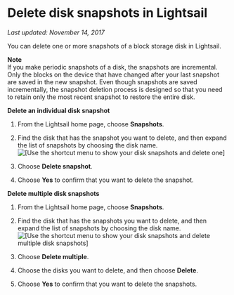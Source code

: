 # Delete disk snapshots in Lightsail<a name="delete-block-storage-disk-snapshot"></a>

 *Last updated: November 14, 2017* 

You can delete one or more snapshots of a block storage disk in Lightsail\. 

**Note**  
If you make periodic snapshots of a disk, the snapshots are incremental\. Only the blocks on the device that have changed after your last snapshot are saved in the new snapshot\. Even though snapshots are saved incrementally, the snapshot deletion process is designed so that you need to retain only the most recent snapshot to restore the entire disk\.

**Delete an individual disk snapshot**

1. From the Lightsail home page, choose **Snapshots**\.

1. Find the disk that has the snapshot you want to delete, and then expand the list of snapshots by choosing the disk name\.  
![\[Use the shortcut menu to show your disk snapshots and delete one\]](https://d9yljz1nd5001.cloudfront.net/en_us/839d5f6fb9fda85efe16b0c03ccc5f0f/images/animated-gif-delete-disk-snapshot-single.gif)

1. Choose **Delete snapshot**\.

1. Choose **Yes** to confirm that you want to delete the snapshot\.

**Delete multiple disk snapshots**

1. From the Lightsail home page, choose **Snapshots**\.

1. Find the disk that has the snapshots you want to delete, and then expand the list of snapshots by choosing the disk name\.  
![\[Use the shortcut menu to show your disk snapshots and delete multiple disk snapshots\]](https://d9yljz1nd5001.cloudfront.net/en_us/839d5f6fb9fda85efe16b0c03ccc5f0f/images/animated-gif-delete-disk-snapshot-multiple.gif)

1. Choose **Delete multiple**\.

1. Choose the disks you want to delete, and then choose **Delete**\.

1. Choose **Yes** to confirm that you want to delete the snapshots\.